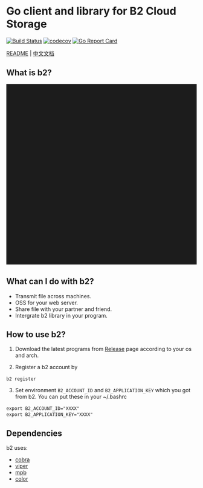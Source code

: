 # Go client and library for B2 Cloud Storage

[![Build Status](https://travis-ci.org/hryyan/b2.svg)](https://travis-ci.org/hryyan/b2)
[![codecov](https://codecov.io/gh/hryyan/b2/branch/master/graph/badge.svg)](https://codecov.io/gh/hryyan/b2)
[![Go Report Card](https://goreportcard.com/badge/github.com/hryyan/b2)](https://goreportcard.com/report/github.com/hryyan/b2)

[README](README.md) | [中文文档](README_zh.md)

## What is b2?

![](doc/intro.svg)

## What can I do with b2?

* Transmit file across machines.
* OSS for your web server.
* Share file with your partner and friend.
* Intergrate b2 library in your program.

## How to use b2?

1. Download the latest programs from [Release](https://github.com/hryyan/b2/releases) page according to your os and arch.

2. Register a b2 account by
```shell
b2 register
```

3. Set environment `B2_ACCOUNT_ID` and `B2_APPLICATION_KEY` which you got from b2. You can put these in your ~/.bashrc
```shell
export B2_ACCOUNT_ID="XXXX"
export B2_APPLICATION_KEY="XXXX"
```

## Dependencies

b2 uses:

* [cobra](https://github.com/spf13/cobra)
* [viper](https://github.com/spf13/viper)
* [mpb](https://github.com/vbauerster/mpb)
* [color](https://github.com/fatih/color)
